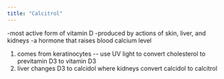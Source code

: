 ```yaml
---
title: "Calcitrol"
---
```

-most active form of vitamin D
-produced by actions of skin, liver, and kidneys 
-a hormone that raises blood calcium level
1) comes from keratinocytes -- use UV light to convert cholesterol to previtamin D3 to vitamin D3
2) liver changes D3 to calcidol where kidneys convert calcidol to calcitrol


